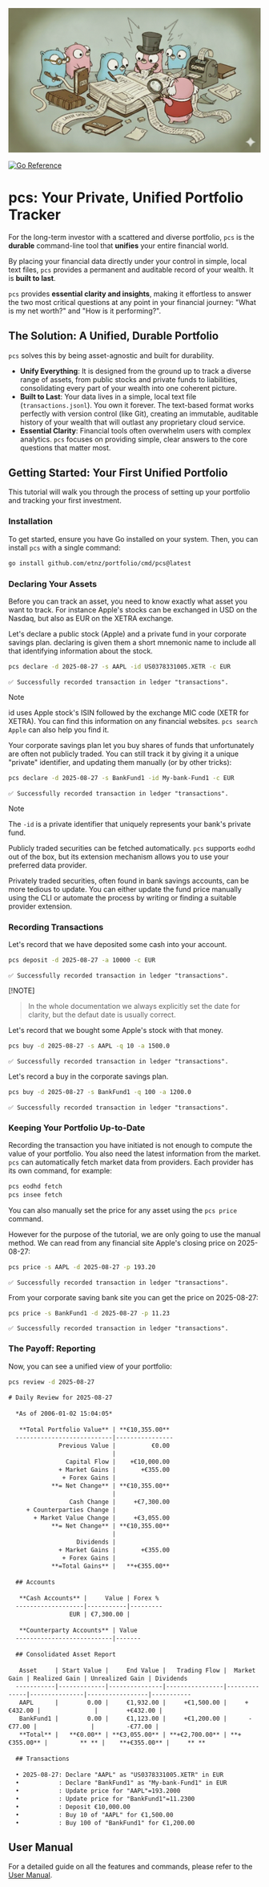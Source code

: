 ![pcs-large](docs/pcs-large.png)

[![Go Reference](https://pkg.go.dev/badge/github.com/etnz/portfolio.svg)](https://pkg.go.dev/github.com/etnz/portfolio)

# pcs: Your Private, Unified Portfolio Tracker

For the long-term investor with a scattered and diverse portfolio, `pcs` is the **durable** command-line tool that **unifies** your entire financial world.

By placing your financial data directly under your control in simple, local text files, `pcs` provides a permanent and auditable record of your wealth. It is **built to last**.

`pcs` provides **essential clarity and insights**, making it effortless to answer the two most critical questions at any point in your financial journey: "What is my net worth?" and "How is it performing?".


## The Solution: A Unified, Durable Portfolio

`pcs` solves this by being asset-agnostic and built for durability.
*   **Unify Everything**: It is designed from the ground up to track a diverse range of assets, from public stocks and private funds to liabilities, consolidating every part of your wealth into one coherent picture.
*   **Built to Last**: Your data lives in a simple, local text file (`transactions.jsonl`). You own it forever. The text-based format works perfectly with version control (like Git), creating an immutable, auditable history of your wealth that will outlast any proprietary cloud service.
*   **Essential Clarity**: Financial tools often overwhelm users with complex analytics. `pcs` focuses on providing simple, clear answers to the core questions that matter most.

## Getting Started: Your First Unified Portfolio

This tutorial will walk you through the process of setting up your portfolio and tracking your first investment.

### Installation

To get started, ensure you have Go installed on your system. Then, you can install `pcs` with a single command:

```bash
go install github.com/etnz/portfolio/cmd/pcs@latest
```

### Declaring Your Assets

Before you can track an asset, you need to know exactly what asset you want to track.
For instance Apple's stocks can be exchanged in USD on the Nasdaq, but also as EUR
on the XETRA exchange.

Let's declare a public stock (Apple) and a private fund in your corporate savings plan.
declaring is given them a short mnemonic name to include all that identifying information
about the stock.


```bash run
pcs declare -d 2025-08-27 -s AAPL -id US0378331005.XETR -c EUR
```

```console check
✅ Successfully recorded transaction in ledger "transactions".
```

> [!NOTE]
> id uses Apple stock's ISIN followed by the exchange MIC code (XETR for XETRA). You can find this information on any financial websites. `pcs search Apple` can also help you find it.


Your corporate savings plan let you buy shares of funds that unfortunately are often not publicly traded. You can still track it by giving it a unique "private" identifier, and updating them manually (or by other tricks):

```bash run
pcs declare -d 2025-08-27 -s BankFund1 -id My-bank-Fund1 -c EUR
```

```console check
✅ Successfully recorded transaction in ledger "transactions".
```

> [!NOTE]
> The `-id` is a private identifier that uniquely represents your bank's private fund.

Publicly traded securities can be fetched automatically. `pcs` supports `eodhd` out of the box, but its extension mechanism allows you to use your preferred data provider.

Privately traded securities, often found in bank savings accounts, can be more tedious to update. You can either update the fund price manually using the CLI or automate the process by writing or finding a suitable provider extension.


### Recording Transactions

Let's record that we have deposited some cash into your account.

```bash run
pcs deposit -d 2025-08-27 -a 10000 -c EUR
```

```console check
✅ Successfully recorded transaction in ledger "transactions".
```

 [!NOTE]
> In the whole documentation we always explicitly set the date for clarity, but the defaut date is usually correct.



Let's record that we bought some Apple's stock with that money.

```bash run
pcs buy -d 2025-08-27 -s AAPL -q 10 -a 1500.0
```

```console check
✅ Successfully recorded transaction in ledger "transactions".
```

Let's record a buy in the corporate savings plan.

```bash run
pcs buy -d 2025-08-27 -s BankFund1 -q 100 -a 1200.0
```

```console check
✅ Successfully recorded transaction in ledger "transactions".
```


### Keeping Your Portfolio Up-to-Date

Recording the transaction you have initiated is not enough to compute the value of your portfolio. You also need the latest information from the market.
`pcs` can automatically fetch market data from providers. Each provider has its own command, for example:

```bash
pcs eodhd fetch
pcs insee fetch
```

You can also manually set the price for any asset using the `pcs price` command.

However for the purpose of the tutorial, we are only going to use the manual method. We can read from any financial site Apple's closing price on 2025-08-27:

```bash run
pcs price -s AAPL -d 2025-08-27 -p 193.20
```

```console check
✅ Successfully recorded transaction in ledger "transactions".
```

From your corporate saving bank site you can get the price on 2025-08-27:

```bash run
pcs price -s BankFund1 -d 2025-08-27 -p 11.23
```

```console check
✅ Successfully recorded transaction in ledger "transactions".
```


### The Payoff: Reporting

Now, you can see a unified view of your portfolio: 

```bash run
pcs review -d 2025-08-27
```

```console check
# Daily Review for 2025-08-27

  *As of 2006-01-02 15:04:05*

   **Total Portfolio Value** | **€10,355.00** 
  ---------------------------|----------------
              Previous Value |          €0.00 
                             |                
                Capital Flow |    +€10,000.00 
              + Market Gains |       +€355.00 
               + Forex Gains |                
            **= Net Change** | **€10,355.00** 
                             |                
                 Cash Change |     +€7,300.00 
     + Counterparties Change |                
       + Market Value Change |     +€3,055.00 
            **= Net Change** | **€10,355.00** 
                             |                
                   Dividends |                
              + Market Gains |       +€355.00 
               + Forex Gains |                
            **=Total Gains** |   **+€355.00** 

  ## Accounts

   **Cash Accounts** |     Value | Forex % 
  -------------------|-----------|---------
                 EUR | €7,300.00 |         

   **Counterparty Accounts** | Value 
  ---------------------------|-------

  ## Consolidated Asset Report

   Asset     | Start Value |     End Value |   Trading Flow |  Market Gain | Realized Gain | Unrealized Gain | Dividends 
  -----------|-------------|---------------|----------------|--------------|---------------|-----------------|-----------
   AAPL      |        0.00 |     €1,932.00 |     +€1,500.00 |     +€432.00 |               |        +€432.00 |           
   BankFund1 |        0.00 |     €1,123.00 |     +€1,200.00 |      -€77.00 |               |         -€77.00 |           
   **Total** |   **€0.00** | **€3,055.00** | **+€2,700.00** | **+€355.00** |         ** ** |    **+€355.00** |     ** ** 

  ## Transactions

  • 2025-08-27: Declare "AAPL" as "US0378331005.XETR" in EUR
  •           : Declare "BankFund1" as "My-bank-Fund1" in EUR
  •           : Update price for "AAPL"=193.2000
  •           : Update price for "BankFund1"=11.2300
  •           : Deposit €10,000.00
  •           : Buy 10 of "AAPL" for €1,500.00
  •           : Buy 100 of "BankFund1" for €1,200.00
```


## User Manual

For a detailed guide on all the features and commands, please refer to the [User Manual](./docs/readme.md).